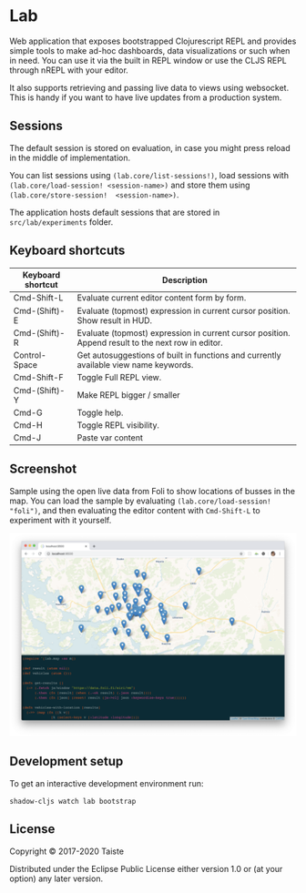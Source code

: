 # Lab

Web application that exposes bootstrapped Clojurescript REPL and provides simple tools to
make ad-hoc dashboards, data visualizations or such when in need. You can use it via the
built in REPL window or use the CLJS REPL through nREPL with your editor.

It also supports retrieving and passing live data to views using websocket. This is handy
if you want to have live updates from a production system.

## Sessions

The default session is stored on evaluation, in case you might press reload in the middle
of implementation.

You can list sessions using `(lab.core/list-sessions!)`, load sessions with
`(lab.core/load-session! <session-name>)` and store them using `(lab.core/store-session!  <session-name>)`.

The application hosts default sessions that are stored in `src/lab/experiments` folder.

## Keyboard shortcuts

| Keyboard shortcut | Description                                                                                       |
|-------------------|---------------------------------------------------------------------------------------------------|
| Cmd-Shift-L       | Evaluate current editor content form by form.                                                     |
| Cmd-(Shift)-E     | Evaluate (topmost) expression in current cursor position. Show result in HUD.                     |
| Cmd-(Shift)-R     | Evaluate (topmost) expression in current cursor position. Append result to the next row in editor.|
| Control-Space     | Get autosuggestions of built in functions and currently available view name keywords.             |
| Cmd-Shift-F       | Toggle Full REPL view.                                                                            |
| Cmd-(Shift)-Y     | Make REPL bigger / smaller                                                                        |
| Cmd-G             | Toggle help.                                                                                      |
| Cmd-H             | Toggle REPL visibility.                                                                           |
| Cmd-J             | Paste var content                                                                                 |

## Screenshot

Sample using the open live data from Foli to show locations of busses in the map. You can
load the sample by evaluating `(lab.core/load-session! "foli")`, and then evaluating the editor content with `Cmd-Shift-L` to experiment with it yourself.

![Screenshot](screenshot.png)


## Development setup

To get an interactive development environment run:

    shadow-cljs watch lab bootstrap


## License

Copyright © 2017-2020 Taiste

Distributed under the Eclipse Public License either version 1.0 or (at your option) any later version.
